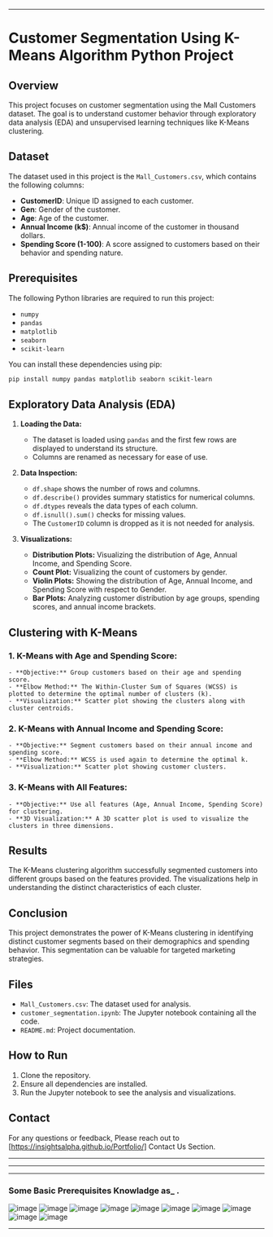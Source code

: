 
---

# Customer Segmentation Using K-Means Algorithm Python Project

## Overview

This project focuses on customer segmentation using the Mall Customers dataset. The goal is to understand customer behavior through exploratory data analysis (EDA) and unsupervised learning techniques like K-Means clustering.

## Dataset

The dataset used in this project is the `Mall_Customers.csv`, which contains the following columns:
- **CustomerID**: Unique ID assigned to each customer.
- **Gen**: Gender of the customer.
- **Age**: Age of the customer.
- **Annual Income (k$)**: Annual income of the customer in thousand dollars.
- **Spending Score (1-100)**: A score assigned to customers based on their behavior and spending nature.

## Prerequisites

The following Python libraries are required to run this project:
- `numpy`
- `pandas`
- `matplotlib`
- `seaborn`
- `scikit-learn`
  
You can install these dependencies using pip:
```bash
pip install numpy pandas matplotlib seaborn scikit-learn
```

## Exploratory Data Analysis (EDA)

1. **Loading the Data:**
    - The dataset is loaded using `pandas` and the first few rows are displayed to understand its structure.
    - Columns are renamed as necessary for ease of use.

2. **Data Inspection:**
    - `df.shape` shows the number of rows and columns.
    - `df.describe()` provides summary statistics for numerical columns.
    - `df.dtypes` reveals the data types of each column.
    - `df.isnull().sum()` checks for missing values.
    - The `CustomerID` column is dropped as it is not needed for analysis.

3. **Visualizations:**
    - **Distribution Plots:** Visualizing the distribution of Age, Annual Income, and Spending Score.
    - **Count Plot:** Visualizing the count of customers by gender.
    - **Violin Plots:** Showing the distribution of Age, Annual Income, and Spending Score with respect to Gender.
    - **Bar Plots:** Analyzing customer distribution by age groups, spending scores, and annual income brackets.

## Clustering with K-Means

### 1. **K-Means with Age and Spending Score:**
    - **Objective:** Group customers based on their age and spending score.
    - **Elbow Method:** The Within-Cluster Sum of Squares (WCSS) is plotted to determine the optimal number of clusters (k).
    - **Visualization:** Scatter plot showing the clusters along with cluster centroids.

### 2. **K-Means with Annual Income and Spending Score:**
    - **Objective:** Segment customers based on their annual income and spending score.
    - **Elbow Method:** WCSS is used again to determine the optimal k.
    - **Visualization:** Scatter plot showing customer clusters.

### 3. **K-Means with All Features:**
    - **Objective:** Use all features (Age, Annual Income, Spending Score) for clustering.
    - **3D Visualization:** A 3D scatter plot is used to visualize the clusters in three dimensions.

## Results

The K-Means clustering algorithm successfully segmented customers into different groups based on the features provided. The visualizations help in understanding the distinct characteristics of each cluster.

## Conclusion

This project demonstrates the power of K-Means clustering in identifying distinct customer segments based on their demographics and spending behavior. This segmentation can be valuable for targeted marketing strategies.

## Files

- `Mall_Customers.csv`: The dataset used for analysis.
- `customer_segmentation.ipynb`: The Jupyter notebook containing all the code.
- `README.md`: Project documentation.

## How to Run

1. Clone the repository.
2. Ensure all dependencies are installed.
3. Run the Jupyter notebook to see the analysis and visualizations.

## Contact

For any questions or feedback, Please reach out to [https://insightsalpha.github.io/Portfolio/] Contact Us Section.

---
---
---
### Some Basic Prerequisites Knowladge as_ . 
![image](https://github.com/user-attachments/assets/539157ce-7ee3-442a-a492-f67fc493d209)
![image](https://github.com/user-attachments/assets/1bc7ddcf-4272-4844-a46b-9014398daa6d)
![image](https://github.com/user-attachments/assets/61a0470b-7c97-48c6-8ce1-ffe8e22839cf)
![image](https://github.com/user-attachments/assets/25aef425-eda7-447c-89a6-cad6c4bf1469)
![image](https://github.com/user-attachments/assets/b1ae73ca-a59c-461a-b3bc-f93faeca7ed1)
![image](https://github.com/user-attachments/assets/0bbe4e82-6f83-4597-adaf-0aa548b55ea3)
![image](https://github.com/user-attachments/assets/d76645fd-4651-4f8e-95be-139f5076e598)
![image](https://github.com/user-attachments/assets/d3a05a3d-f4ad-451b-b786-2b489d5e3036)
![image](https://github.com/user-attachments/assets/c71e12dc-755a-4e54-bb25-13ceffc2eaae)
![image](https://github.com/user-attachments/assets/73a630c3-226c-433c-91dd-da72dd170186)

---


